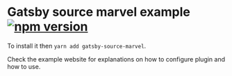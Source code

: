 # Gatsby source marvel example [![npm version](https://badge.fury.io/js/gatsby-source-marvel.svg)](https://badge.fury.io/js/gatsby-source-marvel)
To install it then `yarn add gatsby-source-marvel`.

Check the example website for explanations on how to configure plugin and how to use.
